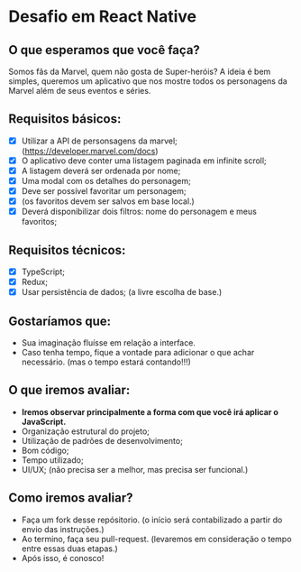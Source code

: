 # Desafio em React Native

## O que esperamos que você faça?
Somos fãs da Marvel, quem não gosta de Super-heróis?
A ideia é bem simples, queremos um aplicativo que nos mostre todos os personagens da Marvel além de seus eventos e séries.

## Requisitos básicos:
- [x] Utilizar a API de personsagens da marvel; (https://developer.marvel.com/docs)
- [x] O aplicativo deve conter uma listagem paginada em infinite scroll;
- [x] A listagem deverá ser ordenada por nome;
- [x] Uma modal com os detalhes do personagem;
- [x] Deve ser possível favoritar um personagem; 
- [x] (os favoritos devem ser salvos em base local.)
- [x] Deverá disponibilizar dois filtros: nome do personagem e meus favoritos;

## Requisitos técnicos:
- [x] TypeScript;
- [x] Redux;
- [x] Usar persistência de dados; (a livre escolha de base.)

## Gostaríamos que:
- Sua imaginação fluísse em relação a interface.
- Caso tenha tempo, fique a vontade para adicionar o que achar necessário. (mas o tempo estará contando!!!)

## O que iremos avaliar:
- **Iremos observar principalmente a forma com que você irá aplicar o JavaScript.**
- Organização estrutural do projeto;
- Utilização de padrões de desenvolvimento;
- Bom código;
- Tempo utilizado;
- UI/UX; (não precisa ser a melhor, mas precisa ser funcional.)

## Como iremos avaliar?
- Faça um fork desse repósitorio. (o início será contabilizado a partir do envio das instruções.)
- Ao termino, faça seu pull-request. (levaremos em consideração o tempo entre essas duas etapas.)
- Após isso, é conosco!
